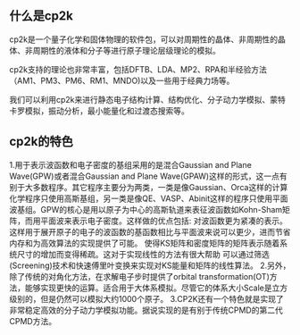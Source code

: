 ## 什么是cp2k
cp2k是一个量子化学和固体物理的软件包，可以对周期性的晶体、非周期性的晶体、非周期性的液体和分子等进行原子理论层级理论的模拟。

cp2k支持的理论也非常丰富，包括DFTB、LDA、MP2、RPA和半经验方法（AM1、PM3、PM6、RM1、MNDO)以及一些用于经典力场等。

我们可以利用cp2k来进行静态电子结构计算、结构优化、分子动力学模拟、蒙特卡罗模拟，振动分析，最小能量化和过渡态搜索等。

## cp2k的特色
1.用于表示波函数和电子密度的基组采用的是混合Gaussian and Plane Wave(GPW)或者混合Gaussian and Plane Wave(GPAW)这样的形式，这一点有别于大多数程序。其它程序主要分为两类，一类是像Gaussian、Orca这样的计算化学程序只使用高斯基组，另一类是像QE、VASP、Abinit这样的程序只使用平面波基组。GPW的核心是用以原子为中心的高斯轨道来表征波函数如Kohn-Sham矩阵，而用平面波来表示电子密度。这样做的优点包括:
对波函数更为紧凑的表示。这样用于展开原子的电子的波函数的基函数相比与平面波来说可以更少，进而节省内存和为高效算法的实现提供了可能。
使得KS矩阵和密度矩阵的矩阵表示随着系统尺寸的增加而变得稀疏。这对于实现线性的方法有很大帮助
可以通过筛选(Screening)技术和快速傅里叶变换来实现对KS能量和矩阵的线性算法。
2.另外，除了传统的对角化方法，在求解电子步时提供了orbital transformation(OT)方法，能够实现更快的运算。适合用于大体系模拟。尽管它的体系大小Scale是立方级别的，但是仍然可以模拟大约1000个原子。
3.CP2K还有一个特色就是实现了非常稳定高效的分子动力学模拟功能。据说实现的是有别于传统CPMD的第二代CPMD方法。